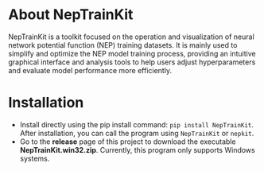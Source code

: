 #  About NepTrainKit
NepTrainKit is a toolkit focused on the operation and visualization of neural network potential function (NEP) training datasets. It is mainly used to simplify and optimize the NEP model training process, providing an intuitive graphical interface and analysis tools to help users adjust hyperparameters and evaluate model performance more efficiently.
# Installation
- Install directly using the pip install command: `pip install NepTrainKit`. After installation, you can call the program using `NepTrainKit` or `nepkit`.
- Go to the **release** page of this project to download the executable **NepTrainKit.win32.zip**. Currently, this program only supports Windows systems.
